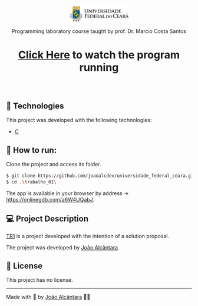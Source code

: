 <p align="center">
  <img alt="Universidade Federal do Ceará - LOGO" src="./ufc_logo.png" width="160px">
</p>

<p align="center">
  Programming laboratory course taught by prof. Dr. Marcio Costa Santos
</p>

<h1 align="center">
  
  [Click Here](https://youtu.be/rG6mPPvy0lY) to watch the program running

</h1>

<br>

## 🧪 Technologies

This project was developed with the following technologies:

- [C](https://learn.microsoft.com/pt-br/cpp/?view=msvc-170)

## 🚀 How to run:

Clone the project and access its folder.

```bash
$ git clone https://github.com/joaoalcdev/universidade_federal_ceara.git
$ cd .\trabalho_01\
```

<!-- To start it, follow the steps below: -->

<!-- ```bash
# Install the dependencies
$ yarn

# Start the project
$ yarn start or yarn dev
``` -->
The app is available in your browser by address -> https://onlinegdb.com/a6W4UQabJ.

## 💻 Project Description

[TR1](https://onlinegdb.com/a6W4UQabJ) is a project developed with the intention of a solution proposal.

The project was developed by [João Alcântara](https://github.com/joaoalcdev).

## 📝 License

This project has no license.

---

Made with 💜 by [João Alcântara](https://github.com/joaoalcdev) 👋🏻